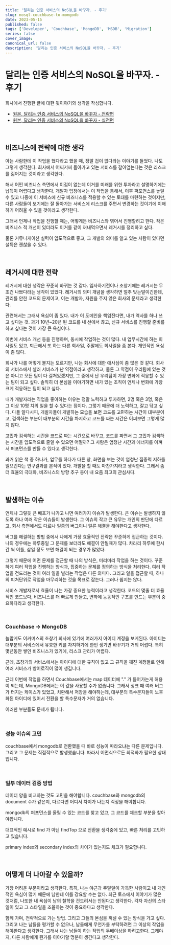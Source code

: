 ```yaml
---
title: '달리는 인증 서비스의 NoSQL을 바꾸자. - 후기'
slug: nosql-couchbase-to-mongodb
date: 2023-05-15
published: false
tags: ['Developer', 'Couchbase', 'MongoDB', 'MSDB', 'Migration']
series: false
cover_image: 
canonical_url: false
description: '달리는 인증 서비스의 NoSQL을 바꾸자. - 후기'
---
```


# 달리는 인증 서비스의 NoSQL을 바꾸자. - 후기

회사에서 진행한 글에 대한 뒷이야기와 생각을 작성합니다.

- [원본, 달리는 인증 서비스의 NoSQL을 바꾸자 - 전략편](https://dev.gmarket.com/77)
- [원본, 달리는 인증 서비스의 NoSQL을 바꾸자 - 실전편](https://dev.gmarket.com/78)

<br/>

## 비즈니스에 전략에 대한 생각

아는 사람한테 이 작업을 했다라고 했을 때, 정말 겁이 없다라는 이야기를 들었다. 나도 그렇게 생각한다. 회사에서 어찌저찌 돌아가고 있는 서비스를 갈아엎는다는 것은 리스크를 짊어지는 것이라고 생각한다.

해서 어떤 비즈니스 측면에서 이점이 없는데 이거를 미래를 위한 투자라고 설명하기에는 납득이 어렵다고 생각한다. 개발자 입장에서는 이 작업을 통해서, 이후 퍼포먼스를 높일 수 있고 나중에 이 서비스에 신규 비즈니스를 적용할 수 있는 토대를 마련하는 것이지만, 다른 사람들이 보기에는 잘 돌아가는 서비스에 리스크를 주면서 변경하는 것이기에 이해하기 어려울 수 있을 것이라고 생각한다.

그래서 언제나 작업을 진행할 때는, 어떻게든 비즈니스와 엮어서 진행할려고 한다. 작은 비즈니스 적 개선이 있더라도 이거를 같이 꺼내먹으면서 레거시를 정리하고 싶다.

물론 커뮤니케이션 실력이 압도적으로 좋고, 그 개발의 의미를 알고 있는 사람이 있다면 설득은 괜찮을 수 있다.

<br/>

## 레거시에 대한 전략

레거시에 대한 생각은 꾸준히 바뀌는 것 같다. 입사하기전이나 초창기에는 레거시는 무조건 나쁘다라는 생각이 있었다. 레거시의 의미 개념을 생각하면 얼추 맞는말이긴한데, 관리를 안한 코드의 문제이고, 이는 개발자, 자원을 주지 않은 회사의 문제라고 생각한다.

관련해서는 그래서 욕심이 좀 있다. 내가 이 도메인을 책임진다면, 내가 역사를 하나 쓰고 싶다는 것. 과거 10년~20년 된 코드를 내 선에서 끊고, 신규 서비스를 진행할 준비를 하고 싶다는 것이 가장 큰 욕심이다.

이번에 서비스 개선 등을 진행하며, 동시에 작업하는 것이 많다. 내 업무시간에 하는 회사일도 있고, 퇴근해서 또 하는 다른 회사일, 주말에도 회사일을 좀 본다. 개인적인 욕심이 좀 많다.

회사가 나를 어떻게 볼지는 모르지만, 나는 회사에 대한 애사심이 좀 많은 것 같다. 회사의 서비스에서 셀러 서비스가 난 약점이라고 생각하고, 물론 그 약점이 우리팀에 있는 것은 아니고 모든 팀이 다 걸쳐있겠지만, 그 중에서 난 우리팀이 가장 변화에 적응할 수 있는 팀이 되고 싶다. 솔직히 더 본심을 이야기하면 내가 있는 조직이 언제나 변화에 가장 크게 적응하는 팀이 되고 싶다.

내가 개발자라는 직업을 좋아하는 이유는 정말 노력하고 투자하면, 2명 혹은 3명, 혹은 그 이상 10명 치의 일을 할 수 있다는 점이다. 그렇기 때문에 더 노력하고, 갈고 닦고 싶다. 다들 알다시피, 개발자들이 개발하는 모습을 보면 코드를 고민하는 시간이 대부분이고, 검색하는 부분이 대부분의 시간을 차지하고 코드를 짜는 시간은 어찌보면 그렇게 많지 않다.

고민과 검색하는 시간을 코드로 짜는 시간으로 바꾸고, 코드를 짜면서 그 고민과 검색하는 시간을 압도적으로 줄일 수 있으면 어떨까? 그 사람은 엄청난 시간과 에너지를 아껴서 퍼포먼스를 만들 수 있다고 생각한다.

과거 읽은 책 중 하나가, 업무를 하다가 다른 창, 화면을 보는 것이 엄청난 집중력 저하를 일으킨다는 연구결과를 본적이 있다. 개발을 할 때도 마찬가지라고 생각한다. 그래서 좀 더 효율의 극대화, 비즈니스의 방향 추구 등이 내 요즘 최고의 관심사다.

<br/>

## 발생하는 이슈

언제나 그렇듯 큰 배포가 나가고 나면 여러가지 이슈가 발생한다. 큰 이슈는 발생하지 않도록 하나 여러 작은 이슈들이 발생한다. 그 이슈의 작고 큰 유무는 개인의 판단에 다르고, 회사 측면에서도 다르나 일종의 버그이니 얼른 해결을 해야한다고 생각한다.

버그를 해결하는 방법 중에서 나에게 가장 효율적인 전략은 꾸준하게 접근하는 것이다. 나의 경우에는 하루종일 그 문제를 보더라도 해결이 안될때가 많다. 차라리 하루에 한시간 씩 이틀, 삼일 정도 보면 해결이 되는 경우가 많았다.

그렇기 때문에 어떤 문제를 접근할 때 나의 방식은, 미리미리 작업을 하는 것이다. 꾸준하게 여러 작업을 진행하는 방식과, 집중하는 문제를 정의하는 방식을 처리한다. 여러 작업을 건드리는 것이 여러 일을 벌리는 작업은 다른 의미다. 그리고 일을 접근할 때, 하나의 피처단위로 작업을 마무리하는 것을 목표로 잡는다. 그러나 쉽지는 않다.

서비스 개발자로서 효율이 나는 가장 중요한 능력이라고 생각한다. 코드의 몇줄 더 효율적인 코드보다, 비즈니스를 더 빠르게 만들고, 변화에 능동적인 구조를 만드는 부분이 중요하다라고 생각한다.

<br/>

### Couchbase -> MongoDB

놀랍게도 이커머스의 초창기 회사에 있기에 여러가지 아이디 계정을 보게된다. 아이디는 대부분의 서비스에서 유효한 키를 차지하기에 한번 생기면 바꾸기가 거의 어렵다. 특히 몇년동안 쌓인 비즈니스가 있기에, 리스크 관리가 어렵다.

근데, 초창기의 서비스에서는 아이디에 대한 규칙이 없고 그 규칙을 깨진 계정들로 인해 여러 서비스가 방어로직이 많이 생깁니다.

근데 이번에 작업을 하면서 Couchbase에서는 map 데이터에 "." 가 들어가는게 허용이 되는데, MongoDB에서는 이 값을 사용할 수가 없습니다. 그래서 싱크 때 여러 버그가 터지는 케이스가 있었고, 치환해서 저장을 해야하는데, 대부분의 특수문자들이 노후화된 아이디에 있어서 전환을 할 특수문자가 거의 없습니다.

이러한 부분들도 문제가 됩니다.

<br/>

### 성능 이슈의 고민

couchbase에서 mongodb로 전환했을 때 바로 성능이 따라오냐는 다른 문제입니다. 그리고 그 문제는 직접적으로 발생했습니다. 따라서 어떤식으로든 최적화가 필요한 상태입니다.

<br/>

### 일부 데이터 검증 방법

데이터 양을 비교하는 것도 고민을 해야합니다. couchbase와 mongodb의 document 수가 같은지, 다르다면 어디서 차이가 나는지 걱정을 해야합니다.

mongodb의 퍼포먼스를 올릴 수 있는 코드를 찾고 있고, 그 코드를 체크할 부분을 찾아야합니다.

대표적인 예시로 find 가 아닌 findTop 으로 전환을 생각중에 있고, 빠른 처리를 고민하고 있습니다.

primary index와 secondary index의 차이가 있는지도 체크가 필요합니다.


<br/>

## 어떻게 더 나아갈 수 있을까?

가장 어려운 부분이라고 생각한다. 특히, 나는 야근과 주말일이 가득한 사람이고 내 개인적인 욕심이 많기 때문에 남한테 이를 강요할 수는 없다. 최근 토스에서 이야기가 많은 것처럼, 나또한 내 욕심이 남의 철학을 건드려서는 안된다고 생각한다. 각자 자신의 스타일이 있고 그 스타일을 조율하는 것이 중요하다고 생각한다.

함께 가며, 전략적으로 가는 방법. 그리고 그들의 본심을 꺼낼 수 있는 방식을 가고 싶다. 그리고 나는 남들을 평가할 수 없으나, 남들에게 무언가를 부탁하려면 그 이상의 작업을 해야한다고 생각한다. 그래서 나는 남들이 하는 작업의 두배이상을 하려고한다. 그래야지, 다른 사람에게 뭔가를 이야기할 명분이 생긴다고 생각한다.


